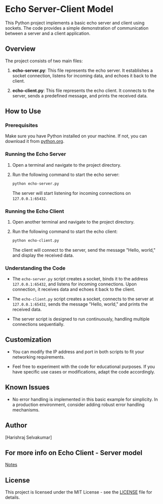 
# Echo Server-Client Model

This Python project implements a basic echo server and client using sockets. The code provides a simple demonstration of communication between a server and a client application.

## Overview

The project consists of two main files:

1. **echo-server.py**: This file represents the echo server. It establishes a socket connection, listens for incoming data, and echoes it back to the client.

2. **echo-client.py**: This file represents the echo client. It connects to the server, sends a predefined message, and prints the received data.

## How to Use

### Prerequisites

Make sure you have Python installed on your machine. If not, you can download it from [python.org](https://www.python.org/downloads/).

### Running the Echo Server

1. Open a terminal and navigate to the project directory.

2. Run the following command to start the echo server:

    ```bash
    python echo-server.py
    ```

   The server will start listening for incoming connections on `127.0.0.1:65432`.

### Running the Echo Client

1. Open another terminal and navigate to the project directory.

2. Run the following command to start the echo client:

    ```bash
    python echo-client.py
    ```

   The client will connect to the server, send the message "Hello, world," and display the received data.

### Understanding the Code

- The `echo-server.py` script creates a socket, binds it to the address `127.0.0.1:65432`, and listens for incoming connections. Upon connection, it receives data and echoes it back to the client.

- The `echo-client.py` script creates a socket, connects to the server at `127.0.0.1:65432`, sends the message "Hello, world," and prints the received data.

- The server script is designed to run continuously, handling multiple connections sequentially.

## Customization

- You can modify the IP address and port in both scripts to fit your networking requirements.

- Feel free to experiment with the code for educational purposes. If you have specific use cases or modifications, adapt the code accordingly.

## Known Issues

- No error handling is implemented in this basic example for simplicity. In a production environment, consider adding robust error handling mechanisms.

## Author

[Harishraj Selvakumar]

## For more info on Echo Client - Server model
[Notes](./Client-Server%20model%20notes.zip)

## License

This project is licensed under the MIT License - see the [LICENSE](./LICENSE) file for details.
